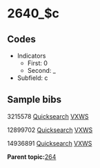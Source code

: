 # 2640\_$c

## Codes

-   Indicators
    -   First: 0
    -   Second: \_
-   Subfield: c

## Sample bibs

3215578 [Quicksearch](https://search.library.yale.edu/catalog/3215578) [VXWS](http://prodorbis.library.yale.edu:7014/vxws/GetHoldingsService?bibId=3215578)

12899702 [Quicksearch](https://search.library.yale.edu/catalog/12899702) [VXWS](http://prodorbis.library.yale.edu:7014/vxws/GetHoldingsService?bibId=12899702)

14936891 [Quicksearch](https://search.library.yale.edu/catalog/14936891) [VXWS](http://prodorbis.library.yale.edu:7014/vxws/GetHoldingsService?bibId=14936891)

**Parent topic:**[264](../../tags/264/264.md)

